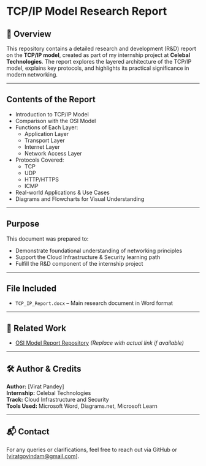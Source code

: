 # TCP/IP Model Research Report

## 📄 Overview

This repository contains a detailed research and development (R&D) report on the **TCP/IP model**, created as part of my internship project at **Celebal Technologies**. The report explores the layered architecture of the TCP/IP model, explains key protocols, and highlights its practical significance in modern networking.

---

## Contents of the Report

- Introduction to TCP/IP Model  
- Comparison with the OSI Model  
- Functions of Each Layer:
  - Application Layer
  - Transport Layer
  - Internet Layer
  - Network Access Layer
- Protocols Covered:
  - TCP
  - UDP
  - HTTP/HTTPS
  - ICMP
- Real-world Applications & Use Cases
- Diagrams and Flowcharts for Visual Understanding

---

## Purpose

This document was prepared to:
- Demonstrate foundational understanding of networking principles  
- Support the Cloud Infrastructure & Security learning path  
- Fulfill the R&D component of the internship project  

---

##  File Included

- `TCP_IP_Report.docx` – Main research document in Word format

---

## 🔗 Related Work

- [OSI Model Report Repository](https://github.com/yourusername/osi-model-report) *(Replace with actual link if available)*

---

## 🛠️ Author & Credits

**Author:** [Virat Pandey]  
**Internship:** Celebal Technologies  
**Track:** Cloud Infrastructure and Security  
**Tools Used:** Microsoft Word, Diagrams.net, Microsoft Learn

---

## 📬 Contact

For any queries or clarifications, feel free to reach out via GitHub or [viratgovindam@gmail.com].

